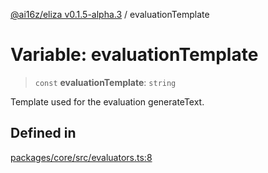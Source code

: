 [@ai16z/eliza v0.1.5-alpha.3](../index.md) / evaluationTemplate

# Variable: evaluationTemplate

> `const` **evaluationTemplate**: `string`

Template used for the evaluation generateText.

## Defined in

[packages/core/src/evaluators.ts:8](https://github.com/dorianjanezic/eliza/blob/main/packages/core/src/evaluators.ts#L8)
